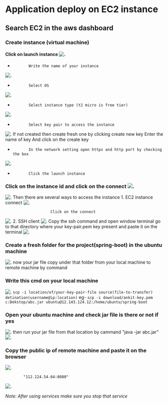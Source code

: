 # Application deploy on EC2 instance
##  Search EC2 in the aws dashboard

###       Create instance (virtual machine) 

####      Click on launch instance ![.](ss-for-ec2/1.png) 

*            Write the name of your instance 
![.](ss-for-ec2/2.png)
*            Select OS
![.](ss-for-ec2/3.png)
*            Select instance type (t2 micro is free tier) 
 ![.](ss-for-ec2/4.png)
*            Select key pair to access the instance 
![.](ss-for-ec2/4.1.png) 
                    If not created then create fresh one by clicking create new key
                        Enter the name of key 
                        And click on the create key
*            In the network setting open https and http port by checking the box
![.](ss-for-ec2/5.png)  
*            Click the launch instance

###     Click on the instance id and click on the connect ![.](ss-for-ec2/7.png) 
![.](ss-for-ec2/7.1.png) 
            Then there are several ways to access the instance 
                    1. EC2 instance connect
![.](ss-for-ec2/7.1.1.png)  

                        Click on the connect 
![.](ss-for-ec2/7.1.1.1.png) 
                    2. SSH client 
![.](ss-for-ec2/7.1.2.png) 
                        Copy the ssh command and open window terminal go to that directory where your key-pair.pem key present and paste it on the terminal
![.](ss-for-ec2/7.2.png) 
###     Create a fresh folder for the project(spring-boot) in the ubuntu machine 
![.](ss-for-ec2/8.png) 
            now your jar file copy under that folder from your local machine to remote machine by command 

###    Write this cmd on your local machine
![.](ss-for-ec2/9.png) 
            `scp -i location/of/your-key-pair-file source(file-to-transfer) detination(username@ip:location)`
            eg- `scp -i download/ankit-key.pem c:Dekstop/abc.jar ubuntu@12.143.124.12:/home/ubuntu/spring-boot`

###     Open your ubuntu machine and check jar file is there or not if yes  
![.](ss-for-ec2/10.png) 
            then run your jar file from that location by cammand "java -jar abc.jar"
![.](ss-for-ec2/11.png) 

###     Copy the public ip of remote machine and paste it on the browser 
![.](ss-for-ec2/12.png) 

            "112.124.54.64:8080"
![.](ss-for-ec2/13.png) 


*Note: After using services make sure you stop that service*